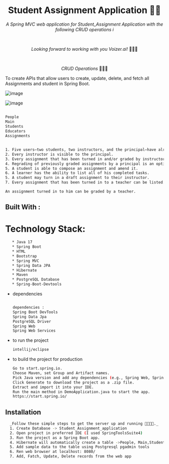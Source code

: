 <h1 align="center">Student Assignment Application 🧮🚀</h1>

<p align="center"><i>A Spring MVC web application for Student_Assignment Application with the following CRUD operations i</i></p>
<br>
<p align="center"><i>Looking forward to working with you Voizer.ai!</i> 👨🏽‍💻 </p>
<br>

<p align="center"><i>CRUD Operations</i> 👨🏽‍💻
  <br>

To create APIs that allow users to create, update, delete, and fetch all Assignments and student in Spring Boot.

![image](https://github.com/user-attachments/assets/87d0a60e-f046-4a50-9b81-60a267f89aa4)

![image](https://github.com/user-attachments/assets/28718190-3ec0-4b75-9cf9-b6b1853dd929)

## 
```sh
People
Main
Students
Educators
Assignments
```
##
```sh
1. Five users—two students, two instructors, and the principal—have already been established in the database fixture for you.
2. Every instructor is visible to the principal.
3. Every assignment that has been turned in and/or graded by instructors is visible to the principal.
4. Regrading of previously graded assignments by a principal is an option.
5. A student is able to compose an assignment and amend it.
6. A learner has the ability to list all of his completed tasks.
5. A student may turn in a draft assignment to their instructor.
7. Every assignment that has been turned in to a teacher can be listed.

An assignment turned in to him can be graded by a teacher.
```



## Built With : 

 # Technology Stack:
 ```sh
    * Java 17
    * Spring Boot
    * HTML
    * Bootstrap
    * Spring MVC
    * Spring Data JPA
    * Hibernate
    * Maven
    * PostgreSQL Database
    * Spring-Boot-Devtools
```

* dependencies
  ```sh
  
  dependencies : 
  Spring Boot DevTools
  Spring Data Jpa
  PostgreSQL Driver
  Spring Web
  Spring Web Services
  ```
* to run the project
  ```sh
  intellij/eclipse
  ```
* to build the project for production
  ```sh
  Go to start.spring.io.
  Choose Maven, set Group and Artifact names.
  Pick Java version and add any dependencies (e.g., Spring Web, Spring JPA).
  Click Generate to download the project as a .zip file.
  Extract and import it into your IDE.
  Run the main method in DemoApplication.java to start the app.
  https://start.spring.io/
  ```
## Installation 
  ```sh
    _Follow these simple steps to get the server up and running 👾🧮🚀✅._   
    1. Create Database -> Student_Assignment_application
    2. Open project in preferred IDE (I used SpringToolsSuite4)
    3. Run the project as a Spring Boot app.
    4. Hibernate will automatically create a table ->People, Main,Students, Educators, Assignments
    5. Add sample data to the table using Postgresql pgadmin tools
    6. Ren web browser at localhost: 8080/
    7. Add, Fatch, Update, Delete records from the web app
   ```
